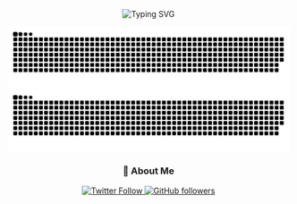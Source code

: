 <div align="center">
  <img src="https://readme-typing-svg.demolab.com?font=Fira+Code&pause=1000&color=27A4F7&center=true&vCenter=true&width=435&lines=Hi+there+👋;I'm+Gustavo;Welcome+to+my+profile!" alt="Typing SVG" />
  
  ![GitHub Snake Light](https://raw.githubusercontent.com/platane/platane/output/github-contribution-grid-snake.svg#gh-light-mode-only)
  ![GitHub Snake Dark](https://raw.githubusercontent.com/platane/platane/output/github-contribution-grid-snake-dark.svg#gh-dark-mode-only)

  <h3>🚀 About Me</h3>
  
  <p>
    <a href="https://twitter.com/yourhandle">
      <img alt="Twitter Follow" src="https://img.shields.io/twitter/follow/yourhandle?style=social">
    </a>
    <a href="https://github.com/yourusername">
      <img alt="GitHub followers" src="https://img.shields.io/github/followers/yourusername?label=Follow&style=social">
    </a>
  </p>
  
